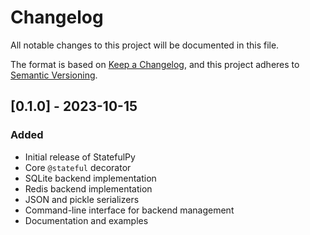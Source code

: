 # Changelog

All notable changes to this project will be documented in this file.

The format is based on [Keep a Changelog](https://keepachangelog.com/en/1.0.0/),
and this project adheres to [Semantic Versioning](https://semver.org/spec/v2.0.0.html).

## [0.1.0] - 2023-10-15

### Added
- Initial release of StatefulPy
- Core `@stateful` decorator
- SQLite backend implementation
- Redis backend implementation
- JSON and pickle serializers
- Command-line interface for backend management
- Documentation and examples
